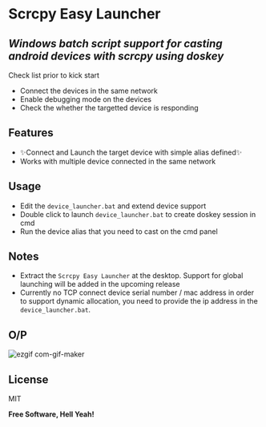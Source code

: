 # Scrcpy Easy Launcher
## _Windows batch script support for casting android devices with scrcpy using doskey_

Check list prior to kick start

- Connect the devices in the same network  
- Enable debugging mode on the devices
- Check the whether the targetted device is responding 

## Features

- ✨Connect and Launch the target device with simple alias defined✨
- Works with multiple device connected in the same network

## Usage

* Edit the `device_launcher.bat` and extend device support
* Double click to launch `device_launcher.bat` to create doskey session in cmd
* Run the device alias that you need to cast on the cmd panel

## Notes
* Extract the `Scrcpy Easy Launcher` at the desktop. Support for global launching will be added in the upcoming release
* Currently no TCP connect device serial number / mac address in order to support dynamic allocation, you need to provide the ip address in the `device_launcher.bat`.

## O/P

![ezgif com-gif-maker](https://user-images.githubusercontent.com/16607998/157897801-f4033f3f-9352-4873-a9bc-ddb8d4f2f03d.gif)

## License

MIT

**Free Software, Hell Yeah!**
